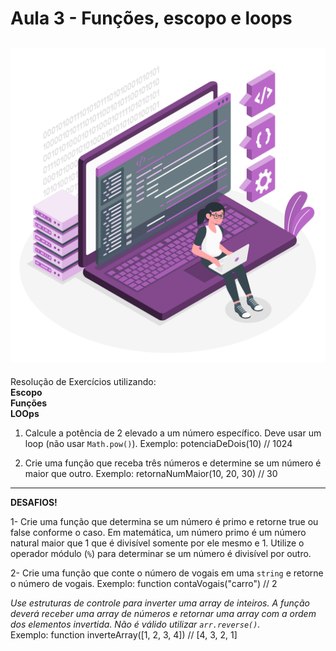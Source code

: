 # Aula 3 - Funções, escopo e loops
![coding](./img/Coding.png)
-----

Resolução de Exercícios utilizando:  
__Escopo__  
__Funções__  
__LOOps__

1) Calcule a potência de 2 elevado a um número específico. Deve usar um loop (não usar `Math.pow()`). 
Exemplo:
potenciaDeDois(10) // 1024

2) Crie uma função que receba três números e determine se um número é maior que outro. 
Exemplo:
retornaNumMaior(10, 20, 30) // 30

____________

**DESAFIOS!**

1- Crie uma função que determina se um número é primo e retorne true ou false conforme o caso. Em matemática, um número primo é um número natural maior que 1 que é divisível somente por ele mesmo e 1. Utilize o operador módulo (`%`) para determinar se um número é divisível por outro.

2- Crie uma função que conte o número de vogais em uma `string` e retorne o número de vogais. 
Exemplo:
function contaVogais("carro") // 2 

*Use estruturas de controle para inverter uma array de inteiros. A função deverá receber uma array de números e retornar uma array com a ordem dos elementos invertida. Não é válido utilizar `arr.reverse()`.*  
Exemplo:
function inverteArray([1, 2, 3, 4]) // [4, 3, 2, 1]
